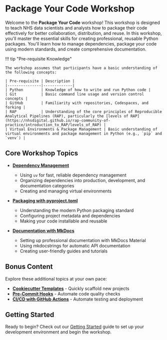 # Package Your Code Workshop

Welcome to the **Package Your Code** workshop! This workshop is designed to teach NHS data scientists and analysts how to package their code effectively for better collaboration, distribution, and reuse. In this workshop, you'll master the essential skills for creating professional, reusable Python packages. You'll learn how to manage dependencies, package your code using modern standards, and create comprehensive documentation.

!!! tip "Pre-requisite Knowledge"

    The workshop assumes that participants have a basic understanding of the following concepts:

    | Pre-requisite | Description |
    |---------------|-------------|
    | Python        | Knowledge of how to write and run Python code |
    | Git           | Basic command line usage and version control concepts |
    | GitHub        | Familiarity with repositories, Codespaces, and forking |
    | RAP           | Understanding of the core principles of Reproducible Analytical Pipelines (RAP), particularly the [levels of RAP](https://nhsdigital.github.io/rap-community-of-practice/introduction_to_RAP/levels_of_RAP) |
    | Virtual Environments & Package Management | Basic understanding of virtual environments and package management in Python (e.g., `pip` and `venv`) |

## Core Workshop Topics

* **[Dependency Management](workshops/dependency_management.md)**
    * Using `uv` for fast, reliable dependency management
    * Organizing dependencies into production, development, and documentation categories
    * Creating and managing virtual environments

* **[Packaging with pyproject.toml](workshops/packaging_pyproject.md)**
    * Understanding the modern Python packaging standard
    * Configuring project metadata and dependencies
    * Making your code installable and reusable

* **[Documentation with MkDocs](workshops/mkdocs_documentation.md)**
    * Setting up professional documentation with MkDocs Material
    * Using mkdocstrings for automatic API documentation
    * Creating user-friendly guides and tutorials

## Bonus Content

Explore these additional topics at your own pace:

* **[Cookiecutter Templates](workshops/cookiecutter_templates.md)** - Quickly scaffold new projects
* **[Pre-Commit Hooks](workshops/precommit_hooks.md)** - Automate code quality checks
* **[CI/CD with GitHub Actions](workshops/github_actions.md)** - Automate testing and deployment

## Getting Started

Ready to begin? Check out our [Getting Started](getting_started.md) guide to set up your development environment and begin the workshop.
